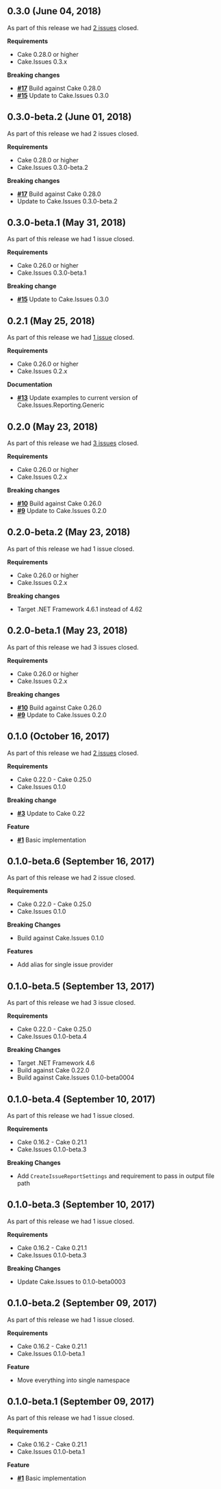 ## 0.3.0 (June 04, 2018)


As part of this release we had [2 issues](https://github.com/cake-contrib/Cake.Issues.Reporting/issues?milestone=4&state=closed) closed.

__Requirements__

- Cake 0.28.0 or higher
- Cake.Issues 0.3.x

__Breaking changes__

- [__#17__](https://github.com/cake-contrib/Cake.Issues.Reporting/issues/17) Build against Cake 0.28.0
- [__#15__](https://github.com/cake-contrib/Cake.Issues.Reporting/issues/15) Update to Cake.Issues 0.3.0


## 0.3.0-beta.2 (June 01, 2018)


As part of this release we had 2 issues closed.

__Requirements__

- Cake 0.28.0 or higher
- Cake.Issues 0.3.0-beta.2

__Breaking changes__

- [__#17__](https://github.com/cake-contrib/Cake.Issues.Reporting/issues/17) Build against Cake 0.28.0
- Update to Cake.Issues 0.3.0-beta.2

## 0.3.0-beta.1 (May 31, 2018)


As part of this release we had 1 issue closed.

__Requirements__

- Cake 0.26.0 or higher
- Cake.Issues 0.3.0-beta.1

__Breaking change__

- [__#15__](https://github.com/cake-contrib/Cake.Issues.Reporting/issues/15) Update to Cake.Issues 0.3.0


## 0.2.1 (May 25, 2018)


As part of this release we had [1 issue](https://github.com/cake-contrib/Cake.Issues.Reporting/issues?milestone=3&state=closed) closed.

__Requirements__

- Cake 0.26.0 or higher
- Cake.Issues 0.2.x

__Documentation__

- [__#13__](https://github.com/cake-contrib/Cake.Issues.Reporting/issues/13) Update examples to current version of Cake.Issues.Reporting.Generic


## 0.2.0 (May 23, 2018)


As part of this release we had [3 issues](https://github.com/cake-contrib/Cake.Issues.Reporting/issues?milestone=2&state=closed) closed.

__Requirements__

- Cake 0.26.0 or higher
- Cake.Issues 0.2.x

__Breaking changes__

- [__#10__](https://github.com/cake-contrib/Cake.Issues.Reporting/issues/10) Build against Cake 0.26.0
- [__#9__](https://github.com/cake-contrib/Cake.Issues.Reporting/issues/9) Update to Cake.Issues 0.2.0


## 0.2.0-beta.2 (May 23, 2018)


As part of this release we had 1 issue closed.

__Requirements__

- Cake 0.26.0 or higher
- Cake.Issues 0.2.x

__Breaking changes__

- Target .NET Framework 4.6.1 instead of 4.62


## 0.2.0-beta.1 (May 23, 2018)


As part of this release we had 3 issues closed.

__Requirements__

- Cake 0.26.0 or higher
- Cake.Issues 0.2.x

__Breaking changes__

- [__#10__](https://github.com/cake-contrib/Cake.Issues.Reporting/issues/10) Build against Cake 0.26.0
- [__#9__](https://github.com/cake-contrib/Cake.Issues.Reporting/issues/9) Update to Cake.Issues 0.2.0


## 0.1.0 (October 16, 2017)


As part of this release we had [2 issues](https://github.com/cake-contrib/Cake.Issues.Reporting/issues?milestone=1&state=closed) closed.

__Requirements__

- Cake 0.22.0 - Cake 0.25.0
- Cake.Issues 0.1.0

__Breaking change__

- [__#3__](https://github.com/cake-contrib/Cake.Issues.Reporting/issues/3) Update to Cake 0.22

__Feature__

- [__#1__](https://github.com/cake-contrib/Cake.Issues.Reporting/issues/1) Basic implementation


## 0.1.0-beta.6 (September 16, 2017)


As part of this release we had 2 issue closed.

__Requirements__

- Cake 0.22.0 - Cake 0.25.0
- Cake.Issues 0.1.0

__Breaking Changes__

- Build against Cake.Issues 0.1.0

__Features__

- Add alias for single issue provider
## 0.1.0-beta.5 (September 13, 2017)


As part of this release we had 3 issue closed.

__Requirements__

- Cake 0.22.0  - Cake 0.25.0
- Cake.Issues 0.1.0-beta.4

__Breaking Changes__

- Target .NET Framework 4.6
- Build against Cake 0.22.0
- Build against Cake.Issues 0.1.0-beta0004
## 0.1.0-beta.4 (September 10, 2017)


As part of this release we had 1 issue closed.

__Requirements__

- Cake 0.16.2 - Cake 0.21.1
- Cake.Issues 0.1.0-beta.3

__Breaking Changes__

- Add `CreateIssueReportSettings` and requirement to pass in output file path
## 0.1.0-beta.3 (September 10, 2017)


As part of this release we had 1 issue closed.

__Requirements__

- Cake 0.16.2 - Cake 0.21.1
- Cake.Issues 0.1.0-beta.3

__Breaking Changes__

- Update Cake.Issues to 0.1.0-beta0003
## 0.1.0-beta.2 (September 09, 2017)


As part of this release we had 1 issue closed.

__Requirements__

- Cake 0.16.2 - Cake 0.21.1
- Cake.Issues 0.1.0-beta.1

__Feature__

- Move everything into single namespace
## 0.1.0-beta.1 (September 09, 2017)


As part of this release we had 1 issue closed.

__Requirements__

- Cake 0.16.2 - Cake 0.21.1
- Cake.Issues 0.1.0-beta.1

__Feature__

- [__#1__](https://github.com/cake-contrib/Cake.Issues.Reporting/issues/1) Basic implementation


